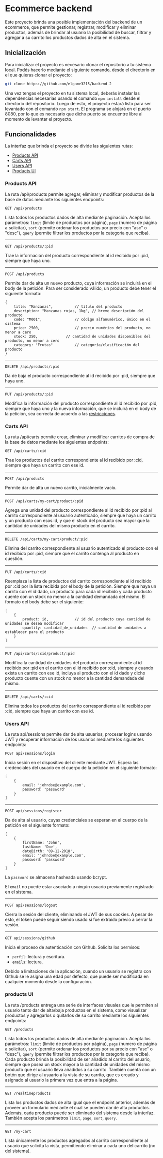 # Ecommerce backend

Este proyecto brinda una posible implementación del backend de un ecommerce, que permite gestionar, registrar, modificar y eliminar productos, además de brindar al usuario la posibilidad de buscar, filtrar y agregar a su carrito los productos dados de alta en el sistema.

## Inicialización

Para inicializar el proyecto es necesario clonar el repositorio a tu sistema local. Podés hacerlo mediante el siguiente comando, desde el directorio en el que quieras clonar el proyecto:

```bash
git clone https://github.com/elgame3215/backend-2
```

Una vez tengas el proyecto en tu sistema local, deberás instalar las dependencias necesarias usando el comando `npm install` desde el directorio del repositorio. Luego de esto, el proyecto estará listo para ser levantado con el comando `npm start`. El programa se alojará en el puerto 8080, por lo que es necesario que dicho puerto se encuentre libre al momento de levantar el proyecto.

## Funcionalidades

La interfaz que brinda el proyecto se divide las siguientes rutas:

- [Products API](#Products-API)
- [Carts API](#Carts-API)
- [Users API](#Users-API)
- [Products UI](#Products-UI)

### Products API

La ruta /api/products permite agregar, eliminar y modificar productos de la base de datos mediante los siguientes endpoints:

```
GET /api/products
```

Lista todos los productos dados de alta mediante paginación.
Acepta los parámetros: `limit` (limite de productos por página), `page` (numero de página a solicitar), `sort` (permite ordenar los productos por precio con "asc" o "desc"), `query` (permite filtrar los productos por la categoría que reciba).

---

```
GET /api/products/:pid
```

Trae la información del producto correspondiente al id recibido por :pid, siempre que haya uno.

---

```
POST /api/products
```

Permite dar de alta un nuevo producto, cuya información se incluirá en el body de la petición.
Para ser considerado válido, un producto debe tener el siguiente formato:

```JS
{
	title: "Manzanas",			// título del producto
	description: "Manzanas rojas, 1kg",	// breve descripción del producto
	code: "M001",				// código alfanumérico, único en el sistema
	price: 2500,				// precio numérico del producto, no menor a cero
	stock: 250,				// cantidad de unidades disponibles del producto, no menor a cero
	category: "Frutas"			// categoría/clasificación del producto
}
```

---

```
DELETE /api/products/:pid
```

Da de baja el producto correspondiente al id recibido por :pid, siempre que haya uno.

---

```
PUT /api/products/:pid
```

Modifica la información del producto correspondiente al id recibido por :pid, siempre que haya uno y la nueva información, que se incluirá en el body de la petición, sea correcta de acuerdo a las [restricciones](#restricciones).

### Carts API

La ruta /api/carts permite crear, eliminar y modificar carritos de compra de la base de datos mediante los siguientes endpoints:

```
GET /api/carts/:cid
```

Trae los productos del carrito correspondiente al id recibido por :cid, siempre que haya un carrito con ese id.

---

```
POST /api/products
```

Permite dar de alta un nuevo carrito, inicialmente vacío.

---

```
POST /api/carts/my-cart/product/:pid
```

Agrega una unidad del producto correspondiente al id recibido por :pid al carrito correspondiente al usuario autenticado, siempre que haya un carrito y un producto con esos id, y que el stock del producto sea mayor que la cantidad de unidades del mismo producto en el carrito.

---

```
DELETE /api/carts/my-cart/product/:pid
```

Elimina del carrito correspondiente al usuario autenticado el producto con el id recibido por :pid, siempre que el carrito contenga al producto en cuestión.

---

```
PUT /api/carts/:cid
```

Reemplaza la lista de productos del carrito correspondiente al id recibido por :cid por la lista recibida por el body de la petición. Siempre que haya un carrito con el id dado, un producto para cada id recibido y cada producto cuente con un stock no menor a la cantidad demandada del mismo.
El formato del body debe ser el siguiente:

```JS
[
	{
		product: id,			// id del producto cuya cantidad de unidades se desea modificar
		quantity: cantidad_de_unidades	// cantidad de unidades a establecer para el producto
	}
]
```

---

```
PUT /api/carts/:cid/product/:pid
```

Modifica la cantidad de unidades del producto correspondiente al id recibido por :pid en el carrito con el id recibido por :cid, siempre y cuando exista un carrito con ese id, incluya al producto con el id dado y dicho producto cuente con un stock no menor a la cantidad demandada del mismo.

---

```
DELETE /api/carts/:cid
```

Elimina todos los productos del carrito correspondiente al id recibido por :cid, siempre que haya un carrito con ese id.

### Users API

La ruta api/sessions permite dar de alta usuarios, procesar logins usando JWT y recuperar información de los usuarios mediante los siguientes endpoints:

```
POST api/sessions/login
```

Inicia sesión en el dispositivo del cliente mediante JWT. Espera las credenciales del usuario en el cuerpo de la petición en el siguiente formato:

```JS
[
	{
		email: 'johndoe@example.com',
		password: 'password'
	}
]
```

---

```
POST api/sessions/register
```

Da de alta al usuario, cuyas credenciales se esperan en el cuerpo de la petición en el siguiente formato:

```JS
[
	{
		firstName: 'John',
		lastName: 'Doe',
		dateBirth: '09-12-2018',
		email: 'johndoe@example.com',
		password: 'password'
	}
]
```

La `password` se almacena hasheada usando bcrypt.

El `email` no puede estar asociado a ningún usuario previamente registrado en el sistema.

---

```
POST api/sessions/logout
```

Cierra la sesión del cliente, eliminando el JWT de sus cookies. A pesar de esto, el token puede seguir siendo usado si fue extraído previo a cerrar la sesión.

---

```
GET api/sessions/github
```

Inicia el proceso de autenticación con Github. Solicita los permisos:

- `perfil`: lectura y escritura.
- `emails`: lectura.

Debido a limitaciones de la aplicación, cuando un usuario se registra con Github se le asigna una edad por defecto, que puede ser modificada en cualquier momento desde la configuración.

### products UI

La ruta /products entrega una serie de interfaces visuales que le permiten al usuario tanto dar de alta/baja productos en el sistema, como visualizar productos y agregarlos o quitarlos de su carrito mediante los siguientes endpoints:

```
GET /products
```

Lista todos los productos dados de alta mediante paginación.
Acepta los parámetros: `limit` (limite de productos por página), `page` (numero de página a solicitar), `sort` (permite ordenar los productos por su precio con "asc" o "desc"), `query` (permite filtrar los productos por la categoría que reciba).
Cada producto brinda la posibilidad de ser añadido al carrito del usuario, siempre que posea un stock mayor a la cantidad de unidades del mismo producto que el usuario lleva añadidos a su carrito.
También cuenta con un botón que dirige al usuario a la vista de su carrito, que es creado y asignado al usuario la primera vez que entra a la página.

---

```
GET /realtimeproducts
```

Lista los productos dados de alta igual que el endpoint anterior, además de proveer un formulario mediante el cual se pueden dar de alta productos. Además, cada producto puede ser eliminado del sistema desde la interfaz.
También acepta los parámetros `limit`, `page`, `sort`, `query`.

---

```
GET /my-cart
```

Lista únicamente los productos agregados al carrito correspondiente al usuario que solicita la vista, permitiendo eliminar a cada uno del carrito (no del sistema).
